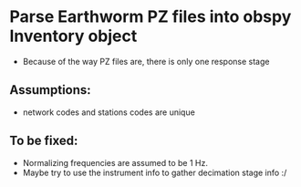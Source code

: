 # Parse Earthworm PZ files into obspy Inventory object

* Because of the way PZ files are, there is only one response stage

## Assumptions:
* network codes and stations codes are unique

## To be fixed:
* Normalizing frequencies are assumed to be 1 Hz.
* Maybe try to use the instrument info to gather decimation stage info :/

